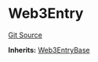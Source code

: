 # Web3Entry
[Git Source](https://github.com/Crossbell-Box/Crossbell-Contracts/blob/d7930db5cd89d52737395aa81b0ec583ccadb80c/contracts/Web3Entry.sol)

**Inherits:**
[Web3EntryBase](/contracts/Web3EntryBase.sol/contract.Web3EntryBase.md)


